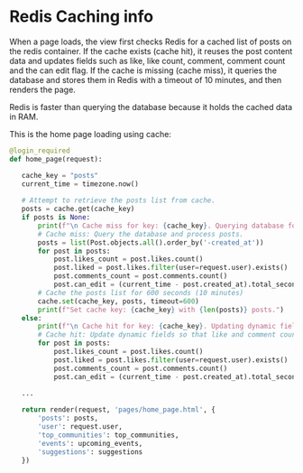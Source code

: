 # Redis Caching info



 When a page loads, the view first checks Redis for a cached list of posts on the redis container. If the cache exists (cache hit), it reuses the post content data and updates  fields such as like, like count, comment, comment count and the can edit flag. If the cache is missing (cache miss), it queries the database and stores them in Redis with a timeout of 10 minutes, and then renders the page.

 Redis is faster than querying the database because it holds the cached data in RAM. 

 This is the home page loading using cache:

 ```python 
 @login_required
def home_page(request):

    cache_key = "posts"
    current_time = timezone.now()
    
    # Attempt to retrieve the posts list from cache.
    posts = cache.get(cache_key)
    if posts is None:
        print(f"\n Cache miss for key: {cache_key}. Querying database for posts.")
        # Cache miss: Query the database and process posts.
        posts = list(Post.objects.all().order_by('-created_at'))
        for post in posts:
            post.likes_count = post.likes.count()
            post.liked = post.likes.filter(user=request.user).exists()
            post.comments_count = post.comments.count()
            post.can_edit = (current_time - post.created_at).total_seconds() <= 30 * 60
        # Cache the posts list for 600 seconds (10 minutes)
        cache.set(cache_key, posts, timeout=600)
        print(f"Set cache key: {cache_key} with {len(posts)} posts.")
    else:
        print(f"\n Cache hit for key: {cache_key}. Updating dynamic fields for {len(posts)} posts.")
        # Cache hit: Update dynamic fields so that like and comment counts are current.
        for post in posts:
            post.likes_count = post.likes.count()
            post.liked = post.likes.filter(user=request.user).exists()
            post.comments_count = post.comments.count()
            post.can_edit = (current_time - post.created_at).total_seconds() <= 30 * 60

    ... 
                    
    return render(request, 'pages/home_page.html', {
        'posts': posts,
        'user': request.user,
        'top_communities': top_communities,
        'events': upcoming_events,
        'suggestions': suggestions
    })
 ```
